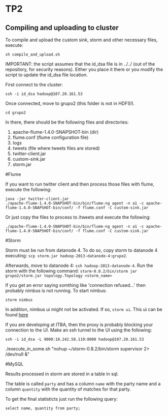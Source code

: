 # TP2

## Compiling and uploading to cluster

To compile and upload the custom sink, storm and other necessary files, execute:

```
sh compile_and_upload.sh
```

IMPORTANT: the script assumes that the id_dsa file is in ../../ (out of the repository, for security reasons). Either you
place it there or you modify the script to update the id_dsa file location.

First connect to the cluster:

`ssh -i id_dsa hadoop@107.20.161.53`

Once connected, move to grupo2 (this folder is not in HDFS!).

`cd grupo2`

In there, there should be the following files and directories:

1. apache-flume-1.4.0-SNAPSHOT-bin (dir)
2. flume.conf (flume configuration file)
3. logs
4. tweets (file where tweets files are stored)
5. twitter-client.jar
6. custom-sink.jar
7. storm.jar

#Flume

If you want to run twitter client and then process those files with flume, execute the following:

```
java -jar twitter-client.jar
./apache-flume-1.4.0-SNAPSHOT-bin/bin/flume-ng agent -n a1 -c apache-flume-1.4.0-SNAPSHOT-bin/conf/ -f flume.conf -C custom-sink.jar
```

Or just copy the files to process to /tweets and execute the following:

```
./apache-flume-1.4.0-SNAPSHOT-bin/bin/flume-ng agent -n a1 -c apache-flume-1.4.0-SNAPSHOT-bin/conf/ -f flume.conf -C custom-sink.jar
```

#Storm

Storm must be run from datanode 4. To do so, copy storm to datanode 4 executing:
`scp storm.jar hadoop-2013-datanode-4:grupo2`.

Afterwards, move to datanode 4: `ssh hadoop-2013-datanode-4`. Run the storm with the following command:
`storm-0.8.2/bin/storm jar grupo2/storm.jar topology.Topology <storm_name>`

If you get an error saying somthing like 'connection refused...' then probably nimbus is not running. To start nimbus:

`storm nimbus`

In addition, nimbus ui might not be activated. If so, `storm ui`. This ui can be found [here](http://50.19.65.50:8080/)

If you are developing at ITBA, then the proxy is probably blocking your connection to the UI. Make an ssh tunnel to
the UI using the following:

`ssh -i id_dsa -L 9000:10.242.58.110:8080 hadoop@107.20.161.53`

./execute_in_some.sh "nohup ~/storm-0.8.2/bin/storm supervisor 2> /dev/null &"

#MySQL


Results processed in storm are stored in a table in sql.

The table is called `party` and has a column `name` with the party name and a column `quantity` with the quantity of matches for that party.

To get the final statisticts just run the following query:

`select name, quantity from party;`

